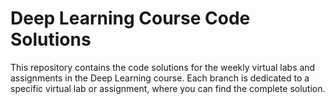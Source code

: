 # Deep Learning Course Code Solutions

This repository contains the code solutions for the weekly virtual labs and assignments in the Deep Learning course. Each branch is dedicated to a specific virtual lab or assignment, where you can find the complete solution.